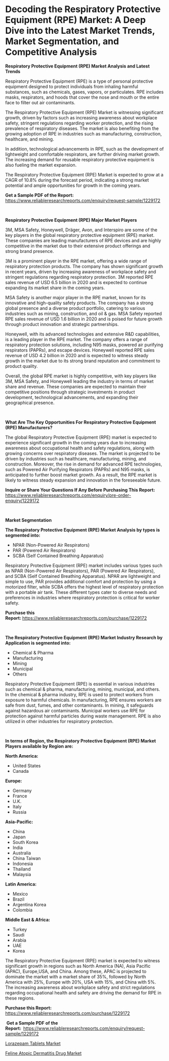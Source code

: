 <p><h1>Decoding the Respiratory Protective Equipment (RPE) Market: A Deep Dive into the Latest Market Trends, Market Segmentation, and Competitive Analysis</h1></p><p><strong>Respiratory Protective Equipment (RPE) Market Analysis and Latest Trends</strong></p>
<p><p>Respiratory Protective Equipment (RPE) is a type of personal protective equipment designed to protect individuals from inhaling harmful substances, such as chemicals, gases, vapors, or particulates. RPE includes masks, respirators, and hoods that cover the nose and mouth or the entire face to filter out air contaminants.</p><p>The Respiratory Protective Equipment (RPE) Market is witnessing significant growth, driven by factors such as increasing awareness about workplace safety, stringent regulations regarding worker protection, and the rising prevalence of respiratory diseases. The market is also benefiting from the growing adoption of RPE in industries such as manufacturing, construction, healthcare, and mining.</p><p>In addition, technological advancements in RPE, such as the development of lightweight and comfortable respirators, are further driving market growth. The increasing demand for reusable respiratory protective equipment is also fueling the market expansion.</p><p>The Respiratory Protective Equipment (RPE) Market is expected to grow at a CAGR of 10.8% during the forecast period, indicating a strong market potential and ample opportunities for growth in the coming years.</p></p>
<p><strong>Get a Sample PDF of the Report:&nbsp;</strong> <a href="https://www.reliableresearchreports.com/enquiry/request-sample/1229172">https://www.reliableresearchreports.com/enquiry/request-sample/1229172</a></p>
<p>&nbsp;</p>
<p><strong>Respiratory Protective Equipment (RPE) Major Market Players</strong></p>
<p><p>3M, MSA Safety, Honeywell, Dräger, Avon, and Interspiro are some of the key players in the global respiratory protective equipment (RPE) market. These companies are leading manufacturers of RPE devices and are highly competitive in the market due to their extensive product offerings and strong brand presence.</p><p>3M is a prominent player in the RPE market, offering a wide range of respiratory protection products. The company has shown significant growth in recent years, driven by increasing awareness of workplace safety and stringent regulations regarding respiratory protection. 3M reported RPE sales revenue of USD 6.5 billion in 2020 and is expected to continue expanding its market share in the coming years.</p><p>MSA Safety is another major player in the RPE market, known for its innovative and high-quality safety products. The company has a strong global presence and a diverse product portfolio, catering to various industries such as mining, construction, and oil & gas. MSA Safety reported RPE sales revenue of USD 1.6 billion in 2020 and is poised for future growth through product innovation and strategic partnerships.</p><p>Honeywell, with its advanced technologies and extensive R&D capabilities, is a leading player in the RPE market. The company offers a range of respiratory protection solutions, including N95 masks, powered air purifying respirators (PAPRs), and escape devices. Honeywell reported RPE sales revenue of USD 4.2 billion in 2020 and is expected to witness steady growth in the market due to its strong brand reputation and commitment to product quality.</p><p>Overall, the global RPE market is highly competitive, with key players like 3M, MSA Safety, and Honeywell leading the industry in terms of market share and revenue. These companies are expected to maintain their competitive positions through strategic investments in product development, technological advancements, and expanding their geographical presence.</p></p>
<p>&nbsp;</p>
<p><strong>What Are The Key Opportunities For Respiratory Protective Equipment (RPE) Manufacturers?</strong></p>
<p><p>The global Respiratory Protective Equipment (RPE) market is expected to experience significant growth in the coming years due to increasing awareness about occupational health and safety regulations, along with growing concerns over respiratory diseases. The market is projected to be driven by industries such as healthcare, manufacturing, mining, and construction. Moreover, the rise in demand for advanced RPE technologies, such as Powered Air Purifying Respirators (PAPRs) and N95 masks, is anticipated to further boost market growth. As a result, the RPE market is likely to witness steady expansion and innovation in the foreseeable future.</p></p>
<p><strong>Inquire or Share Your Questions If Any Before Purchasing This Report:</strong> <a href="https://www.reliableresearchreports.com/enquiry/pre-order-enquiry/1229172">https://www.reliableresearchreports.com/enquiry/pre-order-enquiry/1229172</a></p>
<p>&nbsp;</p>
<p><strong>Market Segmentation</strong></p>
<p><strong>The Respiratory Protective Equipment (RPE) Market Analysis by types is segmented into:</strong></p>
<p><ul><li>NPAR (Non-Powered Air Respirators)</li><li>PAR (Powered Air Respirators)</li><li>SCBA (Self Contained Breathing Apparatus)</li></ul></p>
<p><p>Respiratory Protective Equipment (RPE) market includes various types such as NPAR (Non-Powered Air Respirators), PAR (Powered Air Respirators), and SCBA (Self Contained Breathing Apparatus). NPAR are lightweight and simple to use, PAR provides additional comfort and protection by using a motorized filter, while SCBA offers the highest level of respiratory protection with a portable air tank. These different types cater to diverse needs and preferences in industries where respiratory protection is critical for worker safety.</p></p>
<p><strong>Purchase this Report:&nbsp;</strong><a href="https://www.reliableresearchreports.com/purchase/1229172">https://www.reliableresearchreports.com/purchase/1229172</a></p>
<p>&nbsp;</p>
<p><strong>The Respiratory Protective Equipment (RPE) Market Industry Research by Application is segmented into:</strong></p>
<p><ul><li>Chemical & Pharma</li><li>Manufacturing</li><li>Mining</li><li>Municipal</li><li>Others</li></ul></p>
<p><p>Respiratory Protective Equipment (RPE) is essential in various industries such as chemical & pharma, manufacturing, mining, municipal, and others. In the chemical & pharma industry, RPE is used to protect workers from exposure to harmful chemicals. In manufacturing, RPE ensures workers are safe from dust, fumes, and other contaminants. In mining, it safeguards against hazardous air contaminants. Municipal workers use RPE for protection against harmful particles during waste management. RPE is also utilized in other industries for respiratory protection.</p></p>
<p>&nbsp;</p>
<p><strong>In terms of Region, the Respiratory Protective Equipment (RPE) Market Players available by Region are:</strong></p>
<p>
    <p> <strong> North America: </strong>
        <ul>
            <li>United States</li>
            <li>Canada</li>
        </ul>
        </p> 
    <p> <strong> Europe: </strong>
        <ul>
            <li>Germany</li>
            <li>France</li>
            <li>U.K.</li>
            <li>Italy</li>
            <li>Russia</li>
        </ul>
        </p> 
    <p> <strong> Asia-Pacific: </strong>
        <ul>
            <li>China</li>
            <li>Japan</li>
            <li>South Korea</li>
            <li>India</li>
            <li>Australia</li>
            <li>China Taiwan</li>
            <li>Indonesia</li>
            <li>Thailand</li>
            <li>Malaysia</li>
        </ul>
        </p> 
    <p> <strong> Latin America: </strong>
        <ul>
            <li>Mexico</li>
            <li>Brazil</li>
            <li>Argentina Korea</li>
            <li>Colombia</li>
        </ul>
        </p> 
    <p> <strong> Middle East & Africa: </strong>
        <ul>
            <li>Turkey</li>
            <li>Saudi</li>
            <li>Arabia</li>
            <li>UAE</li>
            <li>Korea</li>
        </ul>
    </p>
    </p>
<p><p>The Respiratory Protective Equipment (RPE) market is expected to witness significant growth in regions such as North America (NA), Asia Pacific (APAC), Europe,USA, and China. Among these, APAC is projected to dominate the market with a market share of 35%, followed by North America with 25%, Europe with 20%, USA with 15%, and China with 5%. The increasing awareness about workplace safety and strict regulations regarding occupational health and safety are driving the demand for RPE in these regions.</p></p>
<p><strong>Purchase this Report: </strong><a href="https://www.reliableresearchreports.com/purchase/1229172">https://www.reliableresearchreports.com/purchase/1229172</a></p>
<p>&nbsp;<strong>Get a Sample PDF of the Report:&nbsp;&nbsp;</strong><a href="https://www.reliableresearchreports.com/enquiry/request-sample/1229172">https://www.reliableresearchreports.com/enquiry/request-sample/1229172</a></p>
<p><strong></strong></p>
<p><p><a href="https://issuu.com/reportprime-2/docs/lorazepam-tablets-market-size-2030.pptx">Lorazepam Tablets Market</a></p><p><a href="https://issuu.com/reportprime-2/docs/feline-atopic-dermatitis-drug-market-size-2030.ppt">Feline Atopic Dermatitis Drug Market</a></p></p>